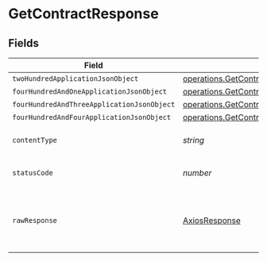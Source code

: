 # GetContractResponse


## Fields

| Field                                                                                                                            | Type                                                                                                                             | Required                                                                                                                         | Description                                                                                                                      |
| -------------------------------------------------------------------------------------------------------------------------------- | -------------------------------------------------------------------------------------------------------------------------------- | -------------------------------------------------------------------------------------------------------------------------------- | -------------------------------------------------------------------------------------------------------------------------------- |
| `twoHundredApplicationJsonObject`                                                                                                | [operations.GetContractResponseBody](../../models/operations/getcontractresponsebody.md)                                         | :heavy_minus_sign:                                                                                                               | OK                                                                                                                               |
| `fourHundredAndOneApplicationJsonObject`                                                                                         | [operations.GetContractContractsResponseBody](../../models/operations/getcontractcontractsresponsebody.md)                       | :heavy_minus_sign:                                                                                                               | Unauthenticated                                                                                                                  |
| `fourHundredAndThreeApplicationJsonObject`                                                                                       | [operations.GetContractContractsResponseResponseBody](../../models/operations/getcontractcontractsresponseresponsebody.md)       | :heavy_minus_sign:                                                                                                               | Forbidden                                                                                                                        |
| `fourHundredAndFourApplicationJsonObject`                                                                                        | [operations.GetContractContractsResponse404ResponseBody](../../models/operations/getcontractcontractsresponse404responsebody.md) | :heavy_minus_sign:                                                                                                               | Not Found                                                                                                                        |
| `contentType`                                                                                                                    | *string*                                                                                                                         | :heavy_check_mark:                                                                                                               | HTTP response content type for this operation                                                                                    |
| `statusCode`                                                                                                                     | *number*                                                                                                                         | :heavy_check_mark:                                                                                                               | HTTP response status code for this operation                                                                                     |
| `rawResponse`                                                                                                                    | [AxiosResponse](https://axios-http.com/docs/res_schema)                                                                          | :heavy_minus_sign:                                                                                                               | Raw HTTP response; suitable for custom response parsing                                                                          |